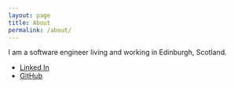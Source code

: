 ```yaml
---
layout: page
title: About
permalink: /about/
---
```


I am a software engineer living and working in Edinburgh, Scotland.

- [Linked In](http://uk.linkedin.com/in/charlesharley)
- [GitHub](https://github.com/CharlesHarley)
